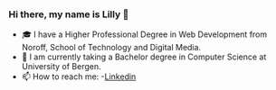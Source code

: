 ### Hi there, my name is Lilly 👋

- :mortar_board: I have a Higher Professional Degree in Web Development from Noroff, School of Technology and Digital Media.  
- :school: I am currently taking a Bachelor degree in Computer Science at University of Bergen.
- 📫 How to reach me: 
  -[Linkedin](https://www.linkedin.com/in/lilly-thi-bui-479920233/)

